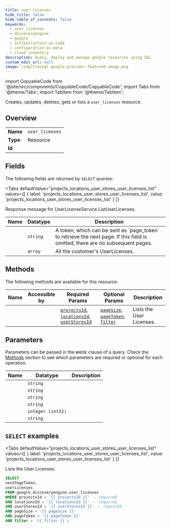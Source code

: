 ```yaml
--- 
title: user_licenses
hide_title: false
hide_table_of_contents: false
keywords:
  - user_licenses
  - discoveryengine
  - google
  - infrastructure-as-code
  - configuration-as-data
  - cloud inventory
description: Query, deploy and manage google resources using SQL
custom_edit_url: null
image: /img/stackql-google-provider-featured-image.png
---
```


import CopyableCode from '@site/src/components/CopyableCode/CopyableCode';
import Tabs from '@theme/Tabs';
import TabItem from '@theme/TabItem';

Creates, updates, deletes, gets or lists a <code>user_licenses</code> resource.

## Overview
<table><tbody>
<tr><td><b>Name</b></td><td><code>user_licenses</code></td></tr>
<tr><td><b>Type</b></td><td>Resource</td></tr>
<tr><td><b>Id</b></td><td><CopyableCode code="google.discoveryengine.user_licenses" /></td></tr>
</tbody></table>

## Fields

The following fields are returned by `SELECT` queries:

<Tabs
    defaultValue="projects_locations_user_stores_user_licenses_list"
    values={[
        { label: 'projects_locations_user_stores_user_licenses_list', value: 'projects_locations_user_stores_user_licenses_list' }
    ]}
>
<TabItem value="projects_locations_user_stores_user_licenses_list">

Response message for UserLicenseService.ListUserLicenses.

<table>
<thead>
    <tr>
    <th>Name</th>
    <th>Datatype</th>
    <th>Description</th>
    </tr>
</thead>
<tbody>
<tr>
    <td><CopyableCode code="nextPageToken" /></td>
    <td><code>string</code></td>
    <td>A token, which can be sent as `page_token` to retrieve the next page. If this field is omitted, there are no subsequent pages.</td>
</tr>
<tr>
    <td><CopyableCode code="userLicenses" /></td>
    <td><code>array</code></td>
    <td>All the customer's UserLicenses.</td>
</tr>
</tbody>
</table>
</TabItem>
</Tabs>

## Methods

The following methods are available for this resource:

<table>
<thead>
    <tr>
    <th>Name</th>
    <th>Accessible by</th>
    <th>Required Params</th>
    <th>Optional Params</th>
    <th>Description</th>
    </tr>
</thead>
<tbody>
<tr>
    <td><a href="#projects_locations_user_stores_user_licenses_list"><CopyableCode code="projects_locations_user_stores_user_licenses_list" /></a></td>
    <td><CopyableCode code="select" /></td>
    <td><a href="#parameter-projectsId"><code>projectsId</code></a>, <a href="#parameter-locationsId"><code>locationsId</code></a>, <a href="#parameter-userStoresId"><code>userStoresId</code></a></td>
    <td><a href="#parameter-pageSize"><code>pageSize</code></a>, <a href="#parameter-pageToken"><code>pageToken</code></a>, <a href="#parameter-filter"><code>filter</code></a></td>
    <td>Lists the User Licenses.</td>
</tr>
</tbody>
</table>

## Parameters

Parameters can be passed in the `WHERE` clause of a query. Check the [Methods](#methods) section to see which parameters are required or optional for each operation.

<table>
<thead>
    <tr>
    <th>Name</th>
    <th>Datatype</th>
    <th>Description</th>
    </tr>
</thead>
<tbody>
<tr id="parameter-locationsId">
    <td><CopyableCode code="locationsId" /></td>
    <td><code>string</code></td>
    <td></td>
</tr>
<tr id="parameter-projectsId">
    <td><CopyableCode code="projectsId" /></td>
    <td><code>string</code></td>
    <td></td>
</tr>
<tr id="parameter-userStoresId">
    <td><CopyableCode code="userStoresId" /></td>
    <td><code>string</code></td>
    <td></td>
</tr>
<tr id="parameter-filter">
    <td><CopyableCode code="filter" /></td>
    <td><code>string</code></td>
    <td></td>
</tr>
<tr id="parameter-pageSize">
    <td><CopyableCode code="pageSize" /></td>
    <td><code>integer (int32)</code></td>
    <td></td>
</tr>
<tr id="parameter-pageToken">
    <td><CopyableCode code="pageToken" /></td>
    <td><code>string</code></td>
    <td></td>
</tr>
</tbody>
</table>

## `SELECT` examples

<Tabs
    defaultValue="projects_locations_user_stores_user_licenses_list"
    values={[
        { label: 'projects_locations_user_stores_user_licenses_list', value: 'projects_locations_user_stores_user_licenses_list' }
    ]}
>
<TabItem value="projects_locations_user_stores_user_licenses_list">

Lists the User Licenses.

```sql
SELECT
nextPageToken,
userLicenses
FROM google.discoveryengine.user_licenses
WHERE projectsId = '{{ projectsId }}' -- required
AND locationsId = '{{ locationsId }}' -- required
AND userStoresId = '{{ userStoresId }}' -- required
AND pageSize = '{{ pageSize }}'
AND pageToken = '{{ pageToken }}'
AND filter = '{{ filter }}';
```
</TabItem>
</Tabs>

